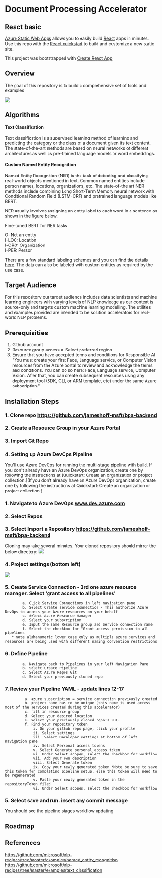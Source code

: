 # Document Processing Accelerator

## React basic

[Azure Static Web Apps](https://docs.microsoft.com/azure/static-web-apps/overview) allows you to easily build [React](https://reactjs.org/) apps in minutes. Use this repo with the [React quickstart](https://docs.microsoft.com/azure/static-web-apps/getting-started?tabs=react) to build and customize a new static site.

This project was bootstrapped with [Create React App](https://github.com/facebook/create-react-app).

## Overview
The goal of this repository is to build a comprehensive set of tools and examples

<Insert screenshot of output here>

![](https://github.com/brandoncwn/staticwebappstarter/blob/main/Sample_Architecture1.png)

## Algorithms
#### Text Classification
Text classification is a supervised learning method of learning and predicting the category or the class of a document given its text content. The state-of-the-art methods are based on neural networks of different architectures as well as pre-trained language models or word embeddings.
#### Custom Named Entity Recognition
Named Entity Recognition (NER) is the task of detecting and classifying real-world objects mentioned in text. Common named entities include person names, locations, organizations, etc. The state-of-the art NER methods include combining Long Short-Term Memory neural network with Conditional Random Field (LSTM-CRF) and pretrained language models like BERT.

NER usually involves assigning an entity label to each word in a sentence as shown in the figure below.

 Fine-tuned BERT for NER tasks

O: Not an entity  
I-LOC: Location  
I-ORG: Organization  
I-PER: Person  

There are a few standard labeling schemes and you can find the details [here](http://cs229.stanford.edu/proj2005/KrishnanGanapathy-NamedEntityRecognition.pdf). The data can also be labeled with custom entities as required by the use case.
## Target Audience
For this repository our target audience includes data scientists and machine learning engineers with varying levels of NLP knowledge as our content is source-only and targets custom machine learning modelling. The utilities and examples provided are intended to be solution accelerators for real-world NLP problems.

## Prerequisities
1. Github account
2. Resource group access
    a. Select preferred region
3. Ensure that you have accepted terms and conditions for Responsible AI
 "You must create your first Face, Language service, or Computer Vision resources from the Azure portal to review and acknowledge the terms and conditions. You can do so here: Face, Language service, Computer Vision. After that, you can create subsequent resources using any deployment tool (SDK, CLI, or ARM template, etc) under the same Azure subscription."

## Installation Steps
### 1. Clone repo https://github.com/jameshoff-msft/bpa-backend
### 2. Create a Resource Group in your Azure Portal
### 3. Import Git Repo
### 4. Setting up Azure DevOps Pipeline
You'll use Azure DevOps for running the multi-stage pipeline with build. If you don't already have an Azure DevOps organization, create one by following the instructions at [Quickstart: Create an organization or project collection.](If you don't already have an Azure DevOps organization, create one by following the instructions at Quickstart: Create an organization or project collection.)
###     1. Navigate to Azure DevOps www.dev.azure.com
###     2. Select Repos
###     3. Select Import a Repository https://github.com/jameshoff-msft/bpa-backend
 Cloning may take several minutes. Your cloned repository should mirror the below directory:
 ![](https://github.com/brandoncwn/staticwebappstarter/blob/main/cloned_repository.png)
###     4. Project settings (bottom left)
 ![](https://github.com/brandoncwn/staticwebappstarter/blob/main/project_settings.png)
###     5. Create Service Connection - 3rd one azure resource manager. Select 'grant access to all pipelines'
            a. Click Service Connections in left navigation pane
            b. Select Create service connection - This authorize Azure DevOps to access your Azure resources on your behalf
            c. Select Azure Resource Manager
            d. Select your subscription
            e. Input the same Resource group and Service connection name 
            f. Select the checkbox for "Grant access permission to all pipelines
       * note alphanumeric lower case only as multiple azure services and resources are being used with different naming convention restrictions
###     6. Define Pipeline
            a. Navigate back to Pipelines in your left Navigation Pane
            b. Select Create Pipeline
            c. Select Azure Repos Git
            d. Select your previously cloned repo
###     7. Review your Pipeline YAML - update lines 12-17
             a. azure subscription = service connection previously created
             b. project name has to be unique (this name is used across most of the services created during this accelerator)
             c. fill in resource group
             d. Select your desired location
             e. Select your previously cloned repo's URI.
             f. Find your repository token
                 i. On your github repo page, click your profile
                 ii. Select settings
                 iii. Select Developer settings at bottom of left navigation pane
                 iv. Select Personal access tokens
                 v. Select Generate personal access token
                 vi. Under Select scopes, select the checkbox for workflow
                 vii. Add your own description
                 viii. Select Generate token
                 ix. Copy your newly generated token *Note be sure to save this token for completing pipeline setup, else this token will need to be regenerated
                 v. Paste your newly generated token in the repositoryToken filed
                 vi. Under Select scopes, select the checkbox for workflow               

### 5. Select save and run. insert any commit message
 You should see the pipeline stages workflow updating



## Roadmap

## References
https://github.com/microsoft/nlp-recipes/tree/master/examples/named_entity_recognition
https://github.com/microsoft/nlp-recipes/tree/master/examples/text_classification
